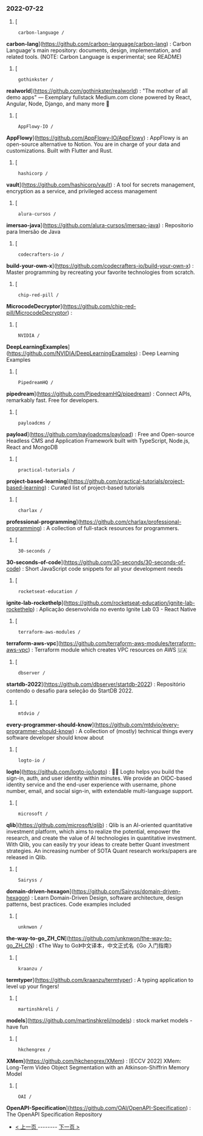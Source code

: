 ### 2022-07-22 
1. [
    

        carbon-language /
**carbon-lang**](https://github.com/carbon-language/carbon-lang) : Carbon Language's main repository: documents, design, implementation, and related tools. (NOTE: Carbon Language is experimental; see README)
1. [
    

        gothinkster /
**realworld**](https://github.com/gothinkster/realworld) : "The mother of all demo apps" — Exemplary fullstack Medium.com clone powered by React, Angular, Node, Django, and many more 🏅
1. [
    

        AppFlowy-IO /
**AppFlowy**](https://github.com/AppFlowy-IO/AppFlowy) : AppFlowy is an open-source alternative to Notion. You are in charge of your data and customizations. Built with Flutter and Rust.
1. [
    

        hashicorp /
**vault**](https://github.com/hashicorp/vault) : A tool for secrets management, encryption as a service, and privileged access management
1. [
    

        alura-cursos /
**imersao-java**](https://github.com/alura-cursos/imersao-java) : Repositorio para Imersão de Java
1. [
    

        codecrafters-io /
**build-your-own-x**](https://github.com/codecrafters-io/build-your-own-x) : Master programming by recreating your favorite technologies from scratch.
1. [
    

        chip-red-pill /
**MicrocodeDecryptor**](https://github.com/chip-red-pill/MicrocodeDecryptor) : 
1. [
    

        NVIDIA /
**DeepLearningExamples**](https://github.com/NVIDIA/DeepLearningExamples) : Deep Learning Examples
1. [
    

        PipedreamHQ /
**pipedream**](https://github.com/PipedreamHQ/pipedream) : Connect APIs, remarkably fast. Free for developers.
1. [
    

        payloadcms /
**payload**](https://github.com/payloadcms/payload) : Free and Open-source Headless CMS and Application Framework built with TypeScript, Node.js, React and MongoDB
1. [
    

        practical-tutorials /
**project-based-learning**](https://github.com/practical-tutorials/project-based-learning) : Curated list of project-based tutorials
1. [
    

        charlax /
**professional-programming**](https://github.com/charlax/professional-programming) : A collection of full-stack resources for programmers.
1. [
    

        30-seconds /
**30-seconds-of-code**](https://github.com/30-seconds/30-seconds-of-code) : Short JavaScript code snippets for all your development needs
1. [
    

        rocketseat-education /
**ignite-lab-rockethelp**](https://github.com/rocketseat-education/ignite-lab-rockethelp) : Aplicação desenvolvida no evento Ignite Lab 03 - React Native
1. [
    

        terraform-aws-modules /
**terraform-aws-vpc**](https://github.com/terraform-aws-modules/terraform-aws-vpc) : Terraform module which creates VPC resources on AWS 🇺🇦
1. [
    

        dbserver /
**startdb-2022**](https://github.com/dbserver/startdb-2022) : Repositório contendo o desafio para seleção do StartDB 2022.
1. [
    

        mtdvio /
**every-programmer-should-know**](https://github.com/mtdvio/every-programmer-should-know) : A collection of (mostly) technical things every software developer should know about
1. [
    

        logto-io /
**logto**](https://github.com/logto-io/logto) : 🧑‍🚀 Logto helps you build the sign-in, auth, and user identity within minutes. We provide an OIDC-based identity service and the end-user experience with username, phone number, email, and social sign-in, with extendable multi-language support.
1. [
    

        microsoft /
**qlib**](https://github.com/microsoft/qlib) : Qlib is an AI-oriented quantitative investment platform, which aims to realize the potential, empower the research, and create the value of AI technologies in quantitative investment. With Qlib, you can easily try your ideas to create better Quant investment strategies. An increasing number of SOTA Quant research works/papers are released in Qlib.
1. [
    

        Sairyss /
**domain-driven-hexagon**](https://github.com/Sairyss/domain-driven-hexagon) : Learn Domain-Driven Design, software architecture, design patterns, best practices. Code examples included
1. [
    

        unknwon /
**the-way-to-go_ZH_CN**](https://github.com/unknwon/the-way-to-go_ZH_CN) : 《The Way to Go》中文译本，中文正式名《Go 入门指南》
1. [
    

        kraanzu /
**termtyper**](https://github.com/kraanzu/termtyper) : A typing application to level up your fingers!
1. [
    

        martinshkreli /
**models**](https://github.com/martinshkreli/models) : stock market models - have fun
1. [
    

        hkchengrex /
**XMem**](https://github.com/hkchengrex/XMem) : [ECCV 2022] XMem: Long-Term Video Object Segmentation with an Atkinson-Shiffrin Memory Model
1. [
    

        OAI /
**OpenAPI-Specification**](https://github.com/OAI/OpenAPI-Specification) : The OpenAPI Specification Repository 

- [ < 上一页 ](https://github.com/able8/github-trending-daily-record/blob/master/2022-07-21.md) -------- [ 下一页 > ](https://github.com/able8/github-trending-daily-record/blob/master/2022-07-23.md)